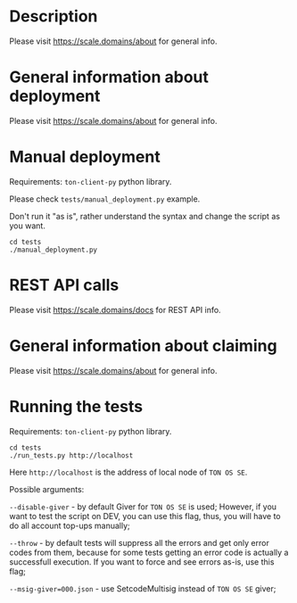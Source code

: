 # Description

Please visit https://scale.domains/about for general info.

# General information about deployment

Please visit https://scale.domains/about for general info.

# Manual deployment

Requirements: `ton-client-py` python library.

Please check `tests/manual_deployment.py` example.

Don't run it "as is", rather understand the syntax and change the script as you want.

```
cd tests
./manual_deployment.py
```

# REST API calls

Please visit https://scale.domains/docs for REST API info.


# General information about claiming

Please visit https://scale.domains/about for general info.

# Running the tests

Requirements: `ton-client-py` python library.

```
cd tests
./run_tests.py http://localhost
```

Here `http://localhost` is the address of local node of `TON OS SE`.

Possible arguments:

`--disable-giver` - by default Giver for `TON OS SE` is used; However, if you want to test the script on DEV, you can use this flag, thus, you will have to do all account top-ups manually;

`--throw` - by default tests will suppress all the errors and get only error codes from them, because for some tests getting an error code is actually a successfull execution. If you want to force and see errors as-is, use this flag;

`--msig-giver=000.json` - use SetcodeMultisig instead of `TON OS SE` giver;